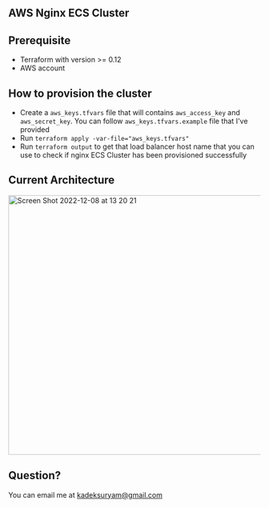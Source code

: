 ## AWS Nginx ECS Cluster

## Prerequisite
- Terraform with version >= 0.12
- AWS account

## How to provision the cluster
- Create a `aws_keys.tfvars` file that will contains `aws_access_key` and `aws_secret_key`. You can follow `aws_keys.tfvars.example` file that I've provided
- Run `terraform apply -var-file="aws_keys.tfvars"`
- Run `terraform output` to get that load balancer host name that you can use to check if nginx ECS Cluster has been provisioned successfully

## Current Architecture
<img width="519" alt="Screen Shot 2022-12-08 at 13 20 21" src="https://user-images.githubusercontent.com/21070615/206376043-8802af13-2d00-4de2-a6bd-63185da4ff5d.png">

## Question?
You can email me at kadeksuryam@gmail.com
